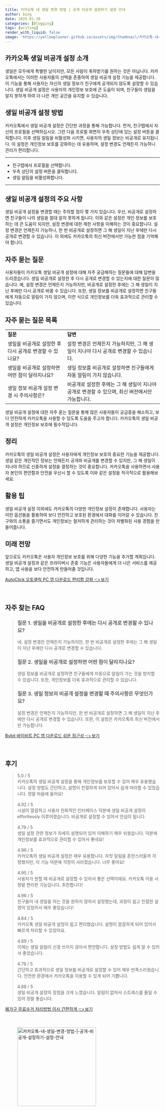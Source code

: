 ```yaml
---
title: 카카오톡 내 생일 변경 방법 | 공개 비공개 설정하기 설정 안내
author: bing
date: 2025-01-30
categories: [Blogging]
tags: [writing]
render_with_liquid: false
image: 'https://yellowplanner.github.io/assets/img/thumbnail/카카오톡-내-생일-변경-방법-|-공개-비공개-설정하기-설정-안내.webp'
---
```



<h2 id='카카오톡_생일_비공개_설정_소개'>카카오톡 생일 비공개 설정 소개</h2>

<p>생일은 모두에게 특별한 날이지만, 모든 사람이 축하받기를 원하는 것은 아닙니다. 카카오톡에서는 이러한 사용자들의 선택을 존중하여 생일 비공개 설정 기능을 제공합니다. 이 기능을 통해 사용자는 자신의 생일 정보가 친구에게 공개되지 않도록 설정할 수 있습니다. 생일 비공개 설정은 사용자의 개인정보 보호에 큰 도움이 되며, 친구들이 생일을 알지 못하게 하여 더 나은 개인 공간을 유지할 수 있습니다.</p>

<h2 id='생일_비공개_설정_방법'>생일 비공개 설정 방법</h2>

<p>카카오톡에서 생일 비공개 설정은 간단한 과정을 통해 가능합니다. 먼저, 친구탭에서 자신의 프로필을 선택하십시오. 그런 다음 프로필 화면의 우측 상단에 있는 설정 버튼을 클릭합니다. 이후 생일 알림을 비활성화 시키면, 사용자의 생일 정보는 비공개로 유지됩니다. 이 설정은 개인정보 보호를 강화하는 데 유용하며, 설정 변경도 언제든지 가능하니 관리가 편리합니다.</p>

<hr />

<ul>
    <li>친구탭에서 프로필을 선택합니다.</li>
    <li>우측 상단의 설정 버튼을 클릭합니다.</li>
    <li>생일 알림을 비활성화합니다.</li>
</ul>

<hr />

<h2 id='생일_비공개_설정의_주요_사항'>생일 비공개 설정의 주요 사항</h2>

<p>생일 비공개 설정을 변경할 때는 주의할 점이 몇 가지 있습니다. 우선, 비공개로 설정하면 친구들이 나의 생일을 절대 알지 못하게 됩니다. 이와 같은 설정은 개인 정보를 보호하는 데 큰 도움이 되지만, 설정 변경에 대한 제한 사항을 이해하는 것이 중요합니다. 설정 변경은 언제든지 가능하나, 한 번 비공개로 설정하면 그 해 생일이 지난 후에만 다시 공개로 변경할 수 있습니다. 이 외에도 카카오톡의 최신 버전에서만 가능한 점을 기억해야 합니다.</p>

<h2 id='자주_묻는_질문'>자주 묻는 질문</h2>

<p>사용자들이 카카오톡 생일 비공개 설정에 대해 자주 궁금해하는 질문들에 대해 답변을 드리겠습니다. 생일 비공개로 설정한 후 다시 공개로 변경할 수 있는지에 대한 질문이 많습니다. 예, 설정 변경은 언제든지 가능하지만, 비공개로 설정한 후에는 그 해 생일이 지난 후에만 다시 공개로 바꿀 수 있습니다. 또한, 생일 정보를 비공개로 설정하면 친구들에게 자동으로 알림이 가지 않으며, 이런 식으로 개인정보를 더욱 효과적으로 관리할 수 있습니다.</p>

<h2 id='자주_묻는_질문_목록'>자주 묻는 질문 목록</h2>

<table>
    <tr>
        <td><b>질문</b></td>
        <td><b>답변</b></td>
    </tr>
    <tr>
        <td>생일을 비공개로 설정한 후 다시 공개로 변경할 수 있나요?</td>
        <td>설정 변경은 언제든지 가능하지만, 그 해 생일이 지나야 다시 공개로 변경할 수 있습니다.</td>
    </tr>
    <tr>
        <td>생일을 비공개로 설정하면 어떤 점이 달라지나요?</td>
        <td>생일 정보를 비공개로 설정하면 친구들에게 자동 알림이 가지 않습니다.</td>
    </tr>
    <tr>
        <td>생일 정보 비공개 설정 변경 시 주의사항은?</td>
        <td>비공개로 설정한 후에는 그 해 생일이 지나야 공개로 변경할 수 있으며, 최신 버전에서만 가능합니다.</td>
    </tr>
</table>

<p>생일 비공개 설정에 대한 자주 묻는 질문을 통해 많은 사용자들이 궁금증을 해소하고, 보다 안전하게 카카오톡을 사용할 수 있도록 도움을 주고자 합니다. 카카오톡의 생일 비공개 설정은 개인정보 보호에 필수적입니다.</p>

<h2 id='정리'>정리</h2>

<p>카카오톡의 생일 비공개 설정은 사용자에게 개인정보 보호의 중요한 기능을 제공합니다. 생일 같은 개인적인 정보는 언제든지 공개와 비공개를 변경할 수 있지만, 그 해 생일이 지나야 하므로 신중하게 설정을 결정하는 것이 중요합니다. 카카오톡을 사용하면서 사용자 본인의 편안함과 안전을 우선시 할 수 있도록 이와 같은 설정을 적극적으로 활용해보세요.</p>

<h2 id='활용_팁'>활용 팁</h2>

<p>생일 비공개 설정 이외에도 카카오톡의 다양한 개인정보 설정이 존재합니다. 사용자는 이런 옵션들을 활용하여 보다 안전하고 보호된 환경에서 대화를 이어갈 수 있습니다. 친구와의 소통을 즐기면서도 개인정보는 철저하게 관리하는 것이 차별화된 사용 경험을 만들어줍니다.</p>

<h2 id='미래_전망'>미래 전망</h2>

<p>앞으로도 카카오톡은 사용자 개인정보 보호를 위해 다양한 기능을 추가할 계획입니다. 생일 비공개 설정과 같은 프라이버시 존중 기능은 사용자들에게 더 나은 서비스를 제공하고, 앱 사용을 보다 안전하게 만들어줄 것입니다.</p>


<p><a class="click-button" title="AutoClick 오토클릭 PC 앱 다운로드 편리함 강화" href="https://yellowplanner.github.io/posts/AutoClick-%EC%98%A4%ED%86%A0%ED%81%B4%EB%A6%AD-PC-%EC%95%B1-%EB%8B%A4%EC%9A%B4%EB%A1%9C%EB%93%9C-%ED%8E%B8%EB%A6%AC%ED%95%A8-%EA%B0%95%ED%99%94/" rel="dofollow">AutoClick 오토클릭 PC 앱 다운로드 편리함 강화 👈 보기</a></p><br>
<h2 id='자주_찾는_FAQ'>자주 찾는 FAQ</h2>
<div itemscope="" itemtype="https://schema.org/FAQPage"> 
<blockquote> 
<div itemscope="" itemprop="mainEntity" itemtype="https://schema.org/Question"> 
<h3 itemprop="name">질문 1. 생일을 비공개로 설정한 후에는 다시 공개로 변경할 수 있나요?</h3> 
<div itemscope="" itemprop="acceptedAnswer" itemtype="https://schema.org/Answer"> 
<span itemprop="text"> 
<p>네, 설정 변경은 언제든지 가능하지만, 한 번 비공개로 설정한 후에는 그 해 생일이 지난 후에만 다시 공개로 변경할 수 있습니다.</p> 
</span> 
</div> 
</div> 
<div itemscope="" itemprop="mainEntity" itemtype="https://schema.org/Question"> 
<h3 itemprop="name">질문 2. 생일을 비공개로 설정하면 어떤 점이 달라지나요?</h3> 
<div itemscope="" itemprop="acceptedAnswer" itemtype="https://schema.org/Answer"> 
<span itemprop="text"> 
<p>생일 정보를 비공개로 설정하면 친구들에게 자동으로 알림이 가는 것을 방지할 수 있습니다. 또한, 개인정보를 더욱 효과적으로 관리할 수 있습니다.</p> 
</span> 
</div> 
</div> 
<div itemscope="" itemprop="mainEntity" itemtype="https://schema.org/Question"> 
<h3 itemprop="name">질문 3. 생일 정보의 비공개 설정을 변경할 때 주의사항은 무엇인가요?</h3> 
<div itemscope="" itemprop="acceptedAnswer" itemtype="https://schema.org/Answer"> 
<span itemprop="text"> 
<p>설정 변경은 언제든지 가능하지만, 한 번 비공개로 설정하면 그 해 생일이 지난 후에만 다시 공개로 변경할 수 있습니다. 또한, 이 설정은 카카오톡의 최신 버전에서만 가능합니다.</p> 
</span> 
</div> 
</div> 
</blockquote> 
</div>
<p><a class="click-button" title="Bybit 바이비트 PC 앱 다운로드 쉬운 접근성" href="https://yellowplanner.github.io/posts/Bybit-%EB%B0%94%EC%9D%B4%EB%B9%84%ED%8A%B8-PC-%EC%95%B1-%EB%8B%A4%EC%9A%B4%EB%A1%9C%EB%93%9C-%EC%89%AC%EC%9A%B4-%EC%A0%91%EA%B7%BC%EC%84%B1/" rel="dofollow">Bybit 바이비트 PC 앱 다운로드 쉬운 접근성 👈 보기</a></p><br>
<h2 id='후기'>후기</h2>
<div itemscope itemtype="https://schema.org/Product">
  <blockquote>
  <div itemprop="review" itemscope itemtype="https://schema.org/Review">
      <div itemprop="reviewRating" itemscope itemtype="https://schema.org/Rating"> <span itemprop="ratingValue">5.0</span> / <span itemprop="bestRating">5</span> </div>
      <span itemprop="reviewBody">카카오톡의 생일 비공개 설정을 통해 개인정보를 보호할 수 있어 매우 유용했습니다. 설정 방법도 간단하고, 설명이 친절하게 되어 있어서 쉽게 따라할 수 있었습니다. 정말 마음에 들어요!</span>
  </div>
  <br>
  <div itemprop="review" itemscope itemtype="https://schema.org/Review">
      <div itemprop="reviewRating" itemscope itemtype="https://schema.org/Rating"> <span itemprop="ratingValue">4.92</span> / <span itemprop="bestRating">5</span> </div>
      <span itemprop="reviewBody">시설이 깔끔하고 사용자 친화적인 인터페이스 덕분에 생일 비공개 설정이 effortlessly 이루어졌습니다. 비공개로 설정할 수 있어서 안심이 됩니다.</span>
  </div>
  <br>
  <div itemprop="review" itemscope itemtype="https://schema.org/Review">
      <div itemprop="reviewRating" itemscope itemtype="https://schema.org/Rating"> <span itemprop="ratingValue">4.79</span> / <span itemprop="bestRating">5</span> </div>
      <span itemprop="reviewBody">생일 설정 관련 정보가 자세히 설명되어 있어 이해하기 매우 쉬웠습니다. 덕분에 개인정보를 효과적으로 관리할 수 있어서 좋네요!</span>
  </div>
  <br>
  <div itemprop="review" itemscope itemtype="https://schema.org/Review">
      <div itemprop="reviewRating" itemscope itemtype="https://schema.org/Rating"> <span itemprop="ratingValue">4.96</span> / <span itemprop="bestRating">5</span> </div>
      <span itemprop="reviewBody">카카오톡의 생일 비공개 설정은 매우 유용합니다. 자칫 알림을 혼란스러울까 걱정했지만, 이 기능 덕분에 걱정이 사라졌습니다. 너무 좋아요!</span>
  </div>
  <br>
  <div itemprop="review" itemscope itemtype="https://schema.org/Review">
      <div itemprop="reviewRating" itemscope itemtype="https://schema.org/Rating"> <span itemprop="ratingValue">4.95</span> / <span itemprop="bestRating">5</span> </div>
      <span itemprop="reviewBody">사용자가 원할 때 비공개로 설정할 수 있어서 좋은 선택이에요. 카카오톡 이용 시 정말 편리한 기능입니다. 추천합니다!</span>
  </div>
  <br>
  <div itemprop="review" itemscope itemtype="https://schema.org/Review">
      <div itemprop="reviewRating" itemscope itemtype="https://schema.org/Rating"> <span itemprop="ratingValue">4.96</span> / <span itemprop="bestRating">5</span> </div>
      <span itemprop="reviewBody">친구들이 내 생일을 아는 것을 원하지 않아서 설정했는데, 과정이 쉽고 친절한 설명이 있었어서 매우 좋았습니다! </span>
  </div>
  <br>
  <div itemprop="review" itemscope itemtype="https://schema.org/Review">
      <div itemprop="reviewRating" itemscope itemtype="https://schema.org/Rating"> <span itemprop="ratingValue">4.84</span> / <span itemprop="bestRating">5</span> </div>
      <span itemprop="reviewBody">카카오톡 생일 비공개 설정이 쉽고 편리했습니다. 설명이 깔끔하게 되어 있어서 빠르게 처리할 수 있었어요.</span>
  </div>
  <br>
  <div itemprop="review" itemscope itemtype="https://schema.org/Review">
      <div itemprop="reviewRating" itemscope itemtype="https://schema.org/Rating"> <span itemprop="ratingValue">4.89</span> / <span itemprop="bestRating">5</span> </div>
      <span itemprop="reviewBody">이제는 생일 알림이 신경 쓰이지 않아서 편안합니다. 설정 방법도 쉽게 알 수 있어서 좋았습니다. </span>
  </div>
  <br>
  <div itemprop="review" itemscope itemtype="https://schema.org/Review">
      <div itemprop="reviewRating" itemscope itemtype="https://schema.org/Rating"> <span itemprop="ratingValue">4.79</span> / <span itemprop="bestRating">5</span> </div>
      <span itemprop="reviewBody">간단하고 효과적으로 생일 정보를 비공개로 설정할 수 있어 매우 만족스러웠습니다. 안전한 환경에서 카카오톡을 이용할 수 있게 되어 기쁩니다.</span>
  </div>
  <br>
  <div itemprop="review" itemscope itemtype="https://schema.org/Review">
      <div itemprop="reviewRating" itemscope itemtype="https://schema.org/Rating"> <span itemprop="ratingValue">4.88</span> / <span itemprop="bestRating">5</span> </div>
      <span itemprop="reviewBody">생일 비공개 설정의 장점을 크게 느꼈습니다. 알림이 없어서 스트레스를 줄일 수 있어 정말 좋습니다. </span>
  </div>
  </blockquote>
</div>
<p><a class="click-button" title="폐가구 무료수거 처리방법 이사 간편하게" href="https://yellowplanner.github.io/posts/%ED%8F%90%EA%B0%80%EA%B5%AC-%EB%AC%B4%EB%A3%8C%EC%88%98%EA%B1%B0-%EC%B2%98%EB%A6%AC%EB%B0%A9%EB%B2%95-%EC%9D%B4%EC%82%AC-%EA%B0%84%ED%8E%B8%ED%95%98%EA%B2%8C/" rel="dofollow">폐가구 무료수거 처리방법 이사 간편하게 👈 보기</a></p><br>
<figure class="image"><img src="https://yellowplanner.github.io/assets/img/thumbnail/카카오톡-내-생일-변경-방법-|-공개-비공개-설정하기-설정-안내.webp" alt="카카오톡-내-생일-변경-방법-|-공개-비공개-설정하기-설정-안내" width="256" height="256"></figure>